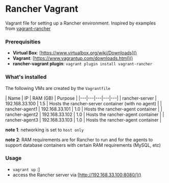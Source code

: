 # Rancher Vagrant

Vagrant file for setting up a Rancher environment. Inspired by examples
from [vagrant-rancher](https://github.com/nextrevision/vagrant-rancher)

### Prerequisities
  - __Virtual Box__: [https://www.virtualbox.org/wiki/Downloads]()
  - __Vagrant__: [https://www.vagrantup.com/downloads.html]()
  - __rancher-vagrant plugin__: ```vagrant plugin install vagrant-rancher```

### What's installed

The following VMs are created by the ```Vagrantfile```

| Name | IP  | RAM (GB)  | Purpose  |
|---|---|---|---|---|
| rancher-server  | 192.168.33.100 | 1.5 | Hosts the rancher-server container (with no agent) |
| rancher-agent1 | 192.168.33.101 | 1.0 | Hosts the rancher-agent container |
| rancher-agent2 | 192.168.33.102 | 1.0 | Hosts the rancher-agent container |
| rancher-agent3 | 192.168.33.103 | 1.0 | Hosts the rancher-agent container |

__note 1__: networking is set to ```host only```

__note 2__: RAM requirements are for Rancher to run and for the agents to support database containers with
certain RAM requirements (MySQL, etc)

### Usage

- ```vagrant up``` :]
- access the Rancher server via [http://192.168.33.100:8080/]()